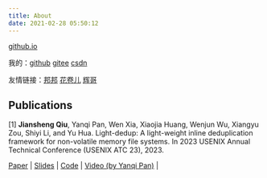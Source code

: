 ```yaml
---
title: About
date: 2021-02-28 05:50:12
---
```


<a href="https://seekstar.github.io">github.io</a>

我的：<a href="https://github.com/seekstar">github</a> <a href="https://gitee.com/searchstar">gitee</a> <a href="https://seekstar.blog.csdn.net/">csdn</a>

友情链接：<a href="https://vierundsechzig.github.io">邦邦</a> <a href="https://huajuaner.github.io">花卷儿</a> <a href="https://hotarugali.github.io/">辉哥</a>

## Publications

[1] **Jiansheng Qiu**, Yanqi Pan, Wen Xia, Xiaojia Huang, Wenjun Wu, Xiangyu Zou, Shiyi Li, and Yu Hua. Light-dedup: A light-weight inline deduplication framework for non-volatile memory file systems. In 2023 USENIX Annual Technical Conference (USENIX ATC 23), 2023.

[Paper](https://www.usenix.org/system/files/atc23-qiu-jiansheng.pdf) | [Slides](https://www.usenix.org/system/files/atc23_slides_qiu.pdf) | [Code](https://github.com/Light-Dedup) | [Video (by Yanqi Pan)](https://www.youtube.com/watch?v=dQzjK--oikw) |
